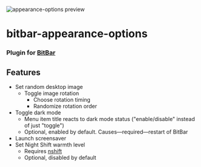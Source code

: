 ![appearance-options preview](https://raw.githubusercontent.com/KarlPiper/bitbar-appearance-options/master/appearance-options.png)
# bitbar-appearance-options
### Plugin for [BitBar](https://getbitbar.com/)
## Features
- Set random desktop image
  - Toggle image rotation
	- Choose rotation timing
	- Randomize rotation order
- Toggle dark mode
  - Menu item title reacts to dark mode status ("enable/disable" instead of just "toggle")
  - Optional, enabled by default. Causes—required—restart of BitBar
- Launch screensaver
- Set Night Shift warmth level
  - Requires [nshift](https://github.com/jenghis/nshift)
  - Optional, disabled by default